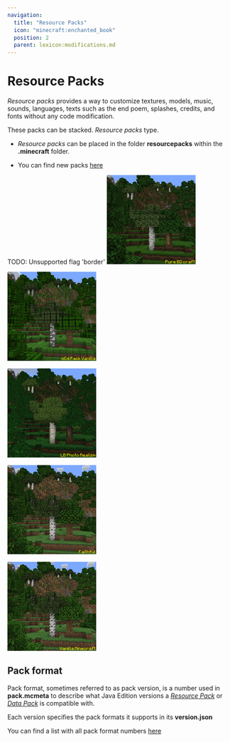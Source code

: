 ```yaml
---
navigation:
  title: "Resource Packs"
  icon: "minecraft:enchanted_book"
  position: 2
  parent: lexicon:modifications.md
---
```


# Resource Packs

*Resource packs* provides a way to customize textures, models, music, sounds, languages, texts such as the end poem, splashes, credits, and fonts without any code modification. 

These packs can be stacked. *Resource packs* type. 

- *Resource packs* can be placed in the folder **resourcepacks** within the **.minecraft** folder.


- You can find new packs [here](https://www.curseforge.com/minecraft/texture-packs)

TODO: Unsupported flag 'border'
![](texturepack_1.png)

![](texturepack_2.png)

![](texturepack_3.png)

![](texturepack_4.png)

![](texturepack_5.png)

## Pack format

Pack format, sometimes referred to as pack version, is a number used in **pack.mcmeta** to describe what Java Edition versions a [*Resource Pack*](./resourcepacks.md) or [*Data Pack*](./datapacks.md) is compatible with. 

Each version specifies the pack formats it supports in its **version.json** 

You can find a list with all pack format numbers [here](https://minecraft.wiki/w/Pack_format)

